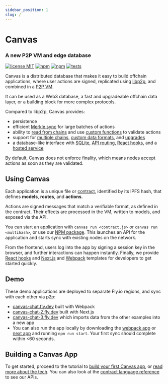 ```yaml
---
sidebar_position: 1
slug: /
---
```


# Canvas

### A new P2P VM and edge database

[![license MIT](https://img.shields.io/badge/License-MIT-brightgreen.svg)](https://opensource.org/licenses/MIT) [![npm](https://img.shields.io/npm/v/@canvas-js/core?color=33cd56&logo=npm)](https://www.npmjs.com/package/@canvas-js/core) [![npm](https://img.shields.io/github/last-commit/canvasxyz/canvas?color=33cd56&logo=github)](https://github.com/canvasxyz/canvas/tree/main/packages/core) [![tests](https://github.com/canvasxyz/canvas/actions/workflows/ci.yml/badge.svg)](https://github.com/canvasxyz/canvas/actions/workflows/ci.yml)

Canvas is a distributed database that makes it easy to build offchain
applications, where user actions are signed, replicated using
[libp2p](https://libp2p.io/), and combined in a [P2P VM](./docs/api).

It can be used as a Web3 database, a fast and upgradeable offchain
data layer, or a building block for more complex protocols.

Compared to libp2p, Canvas provides:

* persistence
* efficient [Merkle sync](https://github.com/canvasxyz/okra#readme) for large batches of actions
* ability to [read from chains](./docs/api#contracts) and use [custom functions](./docs/api#actions) to validate actions
* support for [multiple chains](./docs/formats#chain-implementations), [custom data formats](./docs/custom), and [upgrades](./docs/api#sources)
* a database-like interface with [SQLite](./docs/api#models), [API routing](./docs/api#routes), [React hooks](./docs/canvas/packages/hooks), and a [hosted service](./docs/tutorial/canvas-hub)

By default, Canvas does not enforce finality, which means nodes
accept actions as soon as they are validated.


## Using Canvas

Each application is a unique file or
[contract](./docs/tutorial/writing-a-canvas-contract), identified by its
IPFS hash, that defines **models**, **routes**, and **actions**.

Actions are signed messages that match a verifiable format, as
defined in the contract. Their effects are processed in the VM,
written to models, and exposed via the API.

You can start an application with `canvas run <contract.js>` or
`canvas run <multihash>`, or use our [NPM
package](./docs/canvas/packages/core). This launches an API for the
application and starts sync with existing nodes on the network.

From the frontend, users log into the app by signing a session key in
the browser, and further interactions can happen instantly. Finally,
we provide [React
hooks](https://www.npmjs.com/package/@canvas-js/hooks) and
[Next.js](https://github.com/canvasxyz/canvas/tree/main/examples/chat-next)
and
[Webpack](https://github.com/canvasxyz/canvas/tree/main/examples/chat-webpack)
templates for developers to get started quickly.


## Demo

These demo applications are deployed to separate Fly.io regions, and
sync with each other via p2p:

* [canvas-chat.fly.dev](https://canvas-chat.fly.dev/index.html) built with Webpack
* [canvas-chat-2.fly.dev](https://canvas-chat-2.fly.dev) built with Next.js
* [canvas-chat-3.fly.dev](https://canvas-chat-3.fly.dev) which imports data from the other examples into a new app
* You can also run the app locally by downloading the
  [webpack app](https://github.com/canvasxyz/canvas/tree/main/examples/chat-webpack)
  or [next app](https://github.com/canvasxyz/canvas/tree/main/examples/chat-next)
  and running `npm run start`. Your first sync should complete within <60 seconds.


## Building a Canvas App

To get started, proceed to the tutorial to [build your first Canvas
app](./docs/tutorial/writing-a-canvas-contract), or [read more about
the tech](./docs/architecture). You can also look at the
[contract language reference](./docs/api) to see our APIs.
